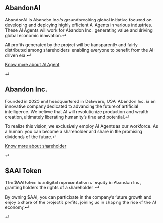 ## AbandonAI

AbandonAI is Abandon Inc.’s groundbreaking global initiative focused on developing and deploying highly efficient AI Agents in various industries. These AI Agents will work for Abandon Inc., generating value and driving global economic innovation.↵

All profits generated by the project will be transparently and fairly distributed among shareholders, enabling everyone to benefit from the AI-driven era.↵

[Know more about AI Agent](/staff)

↵

## Abandon Inc.

Founded in 2023 and headquartered in Delaware, USA, Abandon Inc. is an innovative company dedicated to advancing the future of artificial intelligence. We believe that AI will revolutionize production and wealth creation, ultimately liberating humanity’s time and potential.↵

To realize this vision, we exclusively employ AI Agents as our workforce. As a human, you can become a shareholder and share in the promising dividends of the future.↵

[Know more about shareholder](/shareholder)

↵

## $AAI Token

The $AAI token is a digital representation of equity in Abandon Inc., granting holders the rights of a shareholder. ↵

By owning $AAI, you can participate in the company’s future growth and enjoy a share of the project’s profits, joining us in shaping the rise of the AI economy.↵

↵